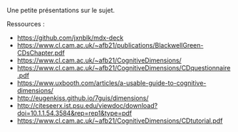 Une petite présentations sur le sujet.

Ressources :

- https://github.com/jxnblk/mdx-deck
- https://www.cl.cam.ac.uk/~afb21/publications/BlackwellGreen-CDsChapter.pdf
- https://www.cl.cam.ac.uk/~afb21/CognitiveDimensions/
- https://www.cl.cam.ac.uk/~afb21/CognitiveDimensions/CDquestionnaire.pdf
- https://www.uxbooth.com/articles/a-usable-guide-to-cognitive-dimensions/
- http://eugenkiss.github.io/7guis/dimensions/
- http://citeseerx.ist.psu.edu/viewdoc/download?doi=10.1.1.54.3584&rep=rep1&type=pdf
- https://www.cl.cam.ac.uk/~afb21/CognitiveDimensions/CDtutorial.pdf
